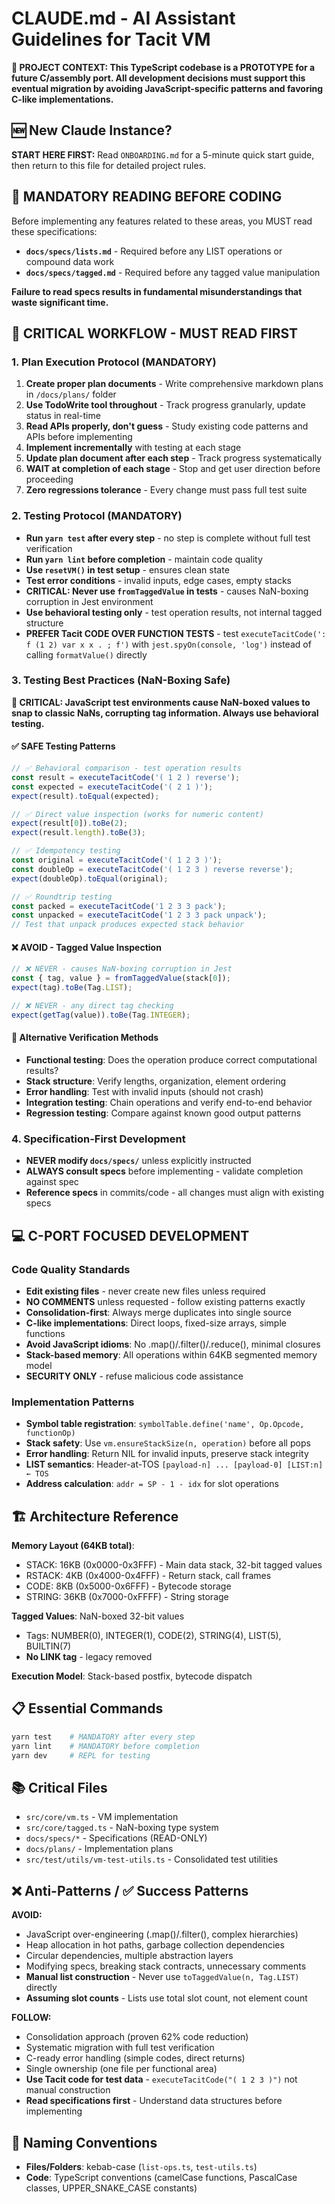 # CLAUDE.md - AI Assistant Guidelines for Tacit VM

**🎯 PROJECT CONTEXT: This TypeScript codebase is a PROTOTYPE for a future C/assembly port. All development decisions must support this eventual migration by avoiding JavaScript-specific patterns and favoring C-like implementations.**

## 🆕 New Claude Instance?

**START HERE FIRST:** Read `ONBOARDING.md` for a 5-minute quick start guide, then return to this file for detailed project rules.

## 📖 MANDATORY READING BEFORE CODING

Before implementing any features related to these areas, you MUST read these specifications:

- **`docs/specs/lists.md`** - Required before any LIST operations or compound data work
- **`docs/specs/tagged.md`** - Required before any tagged value manipulation

**Failure to read specs results in fundamental misunderstandings that waste significant time.**

## 🚨 CRITICAL WORKFLOW - MUST READ FIRST

### 1. Plan Execution Protocol (MANDATORY)

1. **Create proper plan documents** - Write comprehensive markdown plans in `/docs/plans/` folder
2. **Use TodoWrite tool throughout** - Track progress granularly, update status in real-time
3. **Read APIs properly, don't guess** - Study existing code patterns and APIs before implementing
4. **Implement incrementally** with testing at each stage
5. **Update plan document after each step** - Track progress systematically
6. **WAIT at completion of each stage** - Stop and get user direction before proceeding
7. **Zero regressions tolerance** - Every change must pass full test suite

### 2. Testing Protocol (MANDATORY)

- **Run `yarn test` after every step** - no step is complete without full test verification
- **Run `yarn lint` before completion** - maintain code quality
- **Use `resetVM()` in test setup** - ensures clean state
- **Test error conditions** - invalid inputs, edge cases, empty stacks
- **CRITICAL: Never use `fromTaggedValue` in tests** - causes NaN-boxing corruption in Jest environment
- **Use behavioral testing only** - test operation results, not internal tagged structure
- **PREFER Tacit CODE OVER FUNCTION TESTS** - test `executeTacitCode(': f (1 2) var x x . ; f')` with `jest.spyOn(console, 'log')` instead of calling `formatValue()` directly

### 3. Testing Best Practices (NaN-Boxing Safe)

**🚨 CRITICAL: JavaScript test environments cause NaN-boxed values to snap to classic NaNs, corrupting tag information. Always use behavioral testing.**

#### ✅ **SAFE Testing Patterns**

```typescript
// ✅ Behavioral comparison - test operation results
const result = executeTacitCode('( 1 2 ) reverse');
const expected = executeTacitCode('( 2 1 )');
expect(result).toEqual(expected);

// ✅ Direct value inspection (works for numeric content)
expect(result[0]).toBe(2);
expect(result.length).toBe(3);

// ✅ Idempotency testing
const original = executeTacitCode('( 1 2 3 )');
const doubleOp = executeTacitCode('( 1 2 3 ) reverse reverse');
expect(doubleOp).toEqual(original);

// ✅ Roundtrip testing
const packed = executeTacitCode('1 2 3 3 pack');
const unpacked = executeTacitCode('1 2 3 3 pack unpack');
// Test that unpack produces expected stack behavior
```

#### ❌ **AVOID - Tagged Value Inspection**

```typescript
// ❌ NEVER - causes NaN-boxing corruption in Jest
const { tag, value } = fromTaggedValue(stack[0]);
expect(tag).toBe(Tag.LIST);

// ❌ NEVER - any direct tag checking
expect(getTag(value)).toBe(Tag.INTEGER);
```

#### 🔧 **Alternative Verification Methods**

- **Functional testing**: Does the operation produce correct computational results?
- **Stack structure**: Verify lengths, organization, element ordering
- **Error handling**: Test with invalid inputs (should not crash)
- **Integration testing**: Chain operations and verify end-to-end behavior
- **Regression testing**: Compare against known good output patterns

### 4. Specification-First Development

- **NEVER modify `docs/specs/`** unless explicitly instructed
- **ALWAYS consult specs** before implementing - validate completion against spec
- **Reference specs** in commits/code - all changes must align with existing specs

## 💻 C-PORT FOCUSED DEVELOPMENT

### Code Quality Standards

- **Edit existing files** - never create new files unless required
- **NO COMMENTS** unless requested - follow existing patterns exactly
- **Consolidation-first**: Always merge duplicates into single source
- **C-like implementations**: Direct loops, fixed-size arrays, simple functions
- **Avoid JavaScript idioms**: No .map()/.filter()/.reduce(), minimal closures
- **Stack-based memory**: All operations within 64KB segmented memory model
- **SECURITY ONLY** - refuse malicious code assistance

### Implementation Patterns

- **Symbol table registration**: `symbolTable.define('name', Op.Opcode, functionOp)`
- **Stack safety**: Use `vm.ensureStackSize(n, operation)` before all pops
- **Error handling**: Return NIL for invalid inputs, preserve stack integrity
- **LIST semantics**: Header-at-TOS `[payload-n] ... [payload-0] [LIST:n] ← TOS`
- **Address calculation**: `addr = SP - 1 - idx` for slot operations

## 🏗️ Architecture Reference

**Memory Layout (64KB total)**:

- STACK: 16KB (0x0000-0x3FFF) - Main data stack, 32-bit tagged values
- RSTACK: 4KB (0x4000-0x4FFF) - Return stack, call frames
- CODE: 8KB (0x5000-0x6FFF) - Bytecode storage
- STRING: 36KB (0x7000-0xFFFF) - String storage

**Tagged Values**: NaN-boxed 32-bit values

- Tags: NUMBER(0), INTEGER(1), CODE(2), STRING(4), LIST(5), BUILTIN(7)
- **No LINK tag** - legacy removed

**Execution Model**: Stack-based postfix, bytecode dispatch

## 📋 Essential Commands

```bash
yarn test    # MANDATORY after every step
yarn lint    # MANDATORY before completion
yarn dev     # REPL for testing
```

## 📚 Critical Files

- `src/core/vm.ts` - VM implementation
- `src/core/tagged.ts` - NaN-boxing type system
- `docs/specs/*` - Specifications (READ-ONLY)
- `docs/plans/` - Implementation plans
- `src/test/utils/vm-test-utils.ts` - Consolidated test utilities

## ❌ Anti-Patterns / ✅ Success Patterns

**AVOID:**

- JavaScript over-engineering (.map()/.filter(), complex hierarchies)
- Heap allocation in hot paths, garbage collection dependencies
- Circular dependencies, multiple abstraction layers
- Modifying specs, breaking stack contracts, unnecessary comments
- **Manual list construction** - Never use `toTaggedValue(n, Tag.LIST)` directly
- **Assuming slot counts** - Lists use total slot count, not element count

**FOLLOW:**

- Consolidation approach (proven 62% code reduction)
- Systematic migration with full test verification
- C-ready error handling (simple codes, direct returns)
- Single ownership (one file per functional area)
- **Use Tacit code for test data** - `executeTacitCode("( 1 2 3 )")` not manual construction
- **Read specifications first** - Understand data structures before implementing

## 🎯 Naming Conventions

- **Files/Folders**: kebab-case (`list-ops.ts`, `test-utils.ts`)
- **Code**: TypeScript conventions (camelCase functions, PascalCase classes, UPPER_SNAKE_CASE constants)
